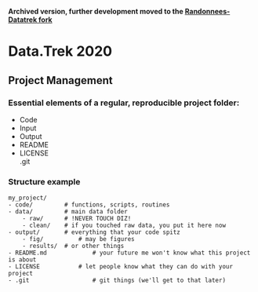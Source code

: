 **Archived version, further development moved to the [Randonnees-Datatrek fork](https://github.com/Randonnees-Datatrek/data-trek-2020)**

# Data.Trek 2020
## Project Management

### Essential elements of a regular, reproducible project folder:

- Code
- Input
- Output
- README
- LICENSE  
.git


### Structure example

```
my_project/
- code/			# functions, scripts, routines
- data/			# main data folder
	- raw/		# !NEVER TOUCH DIZ! 
	- clean/	# if you touched raw data, you put it here now
- output/		# everything that your code spitz
	- fig/ 	        # may be figures
 	- results/ 	# or other things
- README.md 	        # your future me won't know what this project is about
- LICENSE 	        # let people know what they can do with your project
- .git 	             	# git things (we'll get to that later)
```

